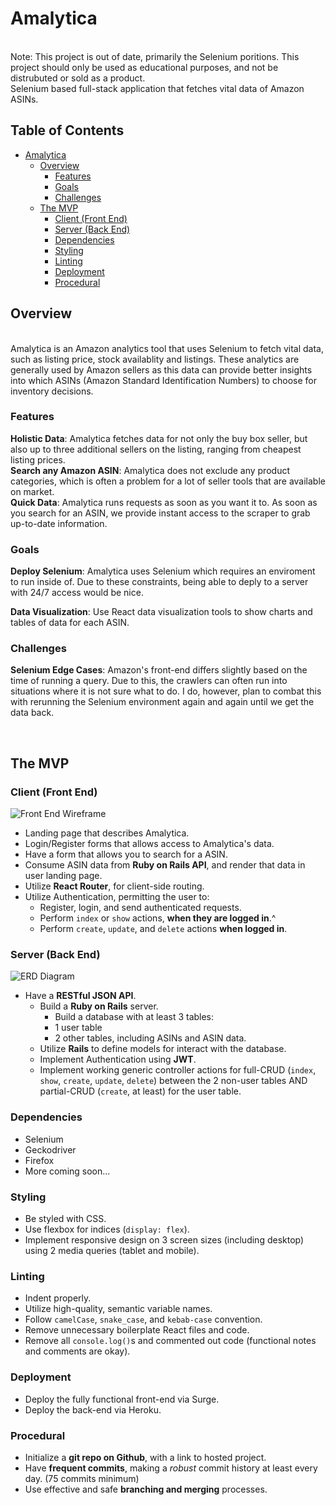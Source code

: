 # Amalytica
<br>
Note: This project is out of date, primarily the Selenium poritions. This project should only be used as educational purposes, and not be distrubuted or sold as a product.
<br>
Selenium based full-stack application that fetches vital data of Amazon ASINs.
<br>

## Table of Contents <!-- omit in toc -->
- [Amalytica](#Analytica)
  - [Overview](#Overview)
    - [Features](#Features)
    - [Goals](#Goals)
    - [Challenges](#Challenges)
  - [The MVP](#The-MVP)
    - [Client (Front End)](#Client-Front-End)
    - [Server (Back End)](#Server-Back-End)
    - [Dependencies](#Dependencies)
    - [Styling](#Styling)
    - [Linting](#Linting)
    - [Deployment](#Deployment)
    - [Procedural](#Procedural)
    
## Overview
<br>
Amalytica is an Amazon analytics tool that uses Selenium to fetch vital data, such as listing price, stock availablity and listings. These analytics are generally used by Amazon sellers as this data can provide better insights into which ASINs (Amazon Standard Identification Numbers) to choose for inventory decisions.
<br>

### Features
__Holistic Data__: Amalytica fetches data for not only the buy box seller, but also up to three additional sellers on the listing, ranging from cheapest listing prices. 
<br>
__Search any Amazon ASIN__: Amalytica does not exclude any product categories, which is often a problem for a lot of seller tools that are available on market. 
<br>
__Quick Data__: Amalytica runs requests as soon as you want it to. As soon as you search for an ASIN, we provide instant access to the scraper to grab up-to-date information. 
<br>

### Goals
__Deploy Selenium__: Amalytica uses Selenium which requires an enviroment to run inside of. Due to these constraints, being able to deply to a server with 24/7 access would be nice. 

__Data Visualization__: Use React data visualization tools to show charts and tables of data for each ASIN.


### Challenges
__Selenium Edge Cases__: Amazon's front-end differs slightly based on the time of running a query. Due to this, the crawlers can often run into situations where it is not sure what to do. I do, however, plan to combat this with rerunning the Selenium environment again and again until we get the data back. 

<br>

## The MVP

### Client (Front End)

![Front End Wireframe](https://i.imgur.com/nPOobUg.png)

- Landing page that describes Amalytica. 
- Login/Register forms that allows access to Amalytica's data.
- Have a form that allows you to search for a ASIN. 
- Consume ASIN data from **Ruby on Rails API**, and render that data in user landing page.
- Utilize **React Router**, for client-side routing.
- Utilize Authentication, permitting the user to:
  - Register, login, and send authenticated requests.
  - Perform `index` or `show` actions, **when they are logged in**.^
  - Perform `create`, `update`, and `delete` actions **when logged in**.

### Server (Back End)

![ERD Diagram](https://i.imgur.com/upPyuI9.png)

- Have a **RESTful JSON API**.
  - Build a **Ruby on Rails** server.
    - Build a database with at least 3 tables:
     - 1 user table
     - 2 other tables, including ASINs and ASIN data.
  - Utilize **Rails** to define models for interact with the database.
  - Implement Authentication using **JWT**.
  - Implement working generic controller actions for full-CRUD (`index`, `show`, `create`, `update`, `delete`) between the 2 non-user tables AND partial-CRUD (`create`, at least) for the user table.

### Dependencies
- Selenium
- Geckodriver
- Firefox
- More coming soon...

### Styling
- Be styled with CSS.
- Use flexbox for indices (`display: flex`).
- Implement responsive design on 3 screen sizes (including desktop) using 2 media queries (tablet and mobile).

### Linting
- Indent properly.
- Utilize high-quality, semantic variable names.
- Follow `camelCase`, `snake_case`, and `kebab-case` convention.
- Remove unnecessary boilerplate React files and code.
- Remove all `console.log()`s and commented out code (functional notes and comments are okay).

### Deployment
- Deploy the fully functional front-end via Surge.
- Deploy the back-end via Heroku.

### Procedural
- Initialize a **git repo on Github**, with a link to hosted project.
- Have **frequent commits**, making a _robust_ commit history at least every day. (75 commits minimum)
- Use effective and safe **branching and merging** processes.
